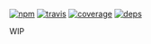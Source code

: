[![npm](https://img.shields.io/npm/v/@yummies/core-components.svg?style=flat-square)](https://www.npmjs.com/package/@yummies/core-components)
[![travis](http://img.shields.io/travis/yummies/core-components.svg?style=flat-square)](https://travis-ci.org/yummies/core-components)
[![coverage](http://img.shields.io/coveralls/yummies/core-components/master.svg?style=flat-square)](https://coveralls.io/r/yummies/core-components)
[![deps](https://img.shields.io/gemnasium/yummies/core-components.svg?style=flat-square)](https://gemnasium.com/yummies/core-components)

WIP

